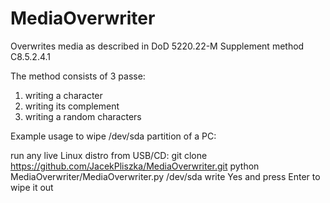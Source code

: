 MediaOverwriter
===============

Overwrites media as described in DoD 5220.22-M Supplement method C8.5.2.4.1

The method consists of 3 passe:

1. writing a character
2. writing its complement
3. writing a random characters

Example usage to wipe /dev/sda partition of a PC:

run any live Linux distro from USB/CD:
git clone https://github.com/JacekPliszka/MediaOverwriter.git
python MediaOverwriter/MediaOverwriter.py /dev/sda
write Yes and press Enter to wipe it out

